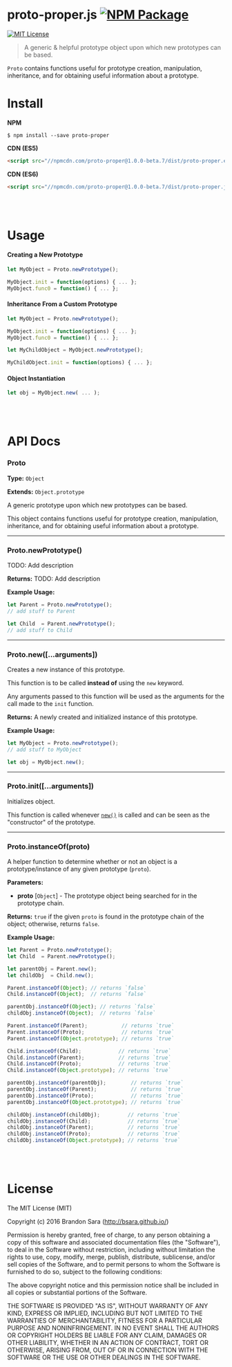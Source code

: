 
# proto-proper.js [![NPM Package](https://img.shields.io/npm/v/proto-proper.svg?style=flat-square)](https://www.npmjs.com/package/proto-proper)

[![MIT License](https://img.shields.io/badge/license-MIT-blue.svg?style=flat-square)](https://github.com/bsara/proto.js/blob/master/LICENSE)

> A generic & helpful prototype object upon which new prototypes can be based.

`Proto` contains functions useful for prototype creation, manipulation,
inheritance, and for obtaining useful information about a prototype.



# Install

**NPM**
```shell
$ npm install --save proto-proper
```

**CDN (ES5)**
```html
<script src="//npmcdn.com/proto-proper@1.0.0-beta.7/dist/proto-proper.es5.min.js"></script>
```

**CDN (ES6)**
```html
<script src="//npmcdn.com/proto-proper@1.0.0-beta.7/dist/proto-proper.js"></script>
```


<br/>
<br/>


# Usage

#### Creating a New Prototype

```javascript
let MyObject = Proto.newPrototype();

MyObject.init = function(options) { ... };
MyObject.func0 = function() { ... };
```


#### Inheritance From a Custom Prototype

```javascript
let MyObject = Proto.newPrototype();

MyObject.init = function(options) { ... };
MyObject.func0 = function() { ... };

let MyChildObject = MyObject.newPrototype();

MyChildObject.init = function(options) { ... };
```


#### Object Instantiation

```javascript
let obj = MyObject.new( ... );
```


<br/>
<br/>


# API Docs

### Proto

**Type:** `Object`

**Extends:** `Object.prototype`

A generic prototype upon which new prototypes can be based.

This object contains functions useful for prototype creation, manipulation,
inheritance, and for obtaining useful information about a prototype.


---


### Proto.newPrototype()

TODO: Add description

**Returns:** TODO: Add description

**Example Usage:**

```javascript
let Parent = Proto.newPrototype();
// add stuff to Parent

let Child  = Parent.newPrototype();
// add stuff to Child
```

---


### Proto.new([...arguments])

Creates a new instance of this prototype.

This function is to be called **instead of** using the `new` keyword.

Any arguments passed to this function will be used as the
arguments for the call made to the `init` function.

**Returns:** A newly created and initialized instance of this prototype.

**Example Usage:**

```javascript
let MyObject = Proto.newPrototype();
// add stuff to MyObject

let obj = MyObject.new();
```

---


### Proto.init([...arguments])

Initializes object.

This function is called whenever [`new()`](#protonewarguments) is called
and can be seen as the "constructor" of the prototype.

---


### Proto.instanceOf(proto)

A helper function to determine whether or not an object is a
prototype/instance of any given prototype (`proto`).

**Parameters:**

- **proto** [`Object`] - The prototype object being searched for in the
prototype chain.

**Returns:** `true` if the given `proto` is found in the prototype chain of
the object; otherwise, returns `false`.

**Example Usage:**

```javascript
let Parent = Proto.newPrototype();
let Child  = Parent.newPrototype();

let parentObj = Parent.new();
let childObj  = Child.new();

Parent.instanceOf(Object); // returns `false`
Child.instanceOf(Object);  // returns `false`

parentObj.instanceOf(Object); // returns `false`
childObj.instanceOf(Object);  // returns `false`

Parent.instanceOf(Parent);           // returns `true`
Parent.instanceOf(Proto);            // returns `true`
Parent.instanceOf(Object.prototype); // returns `true`

Child.instanceOf(Child);            // returns `true`
Child.instanceOf(Parent);           // returns `true`
Child.instanceOf(Proto);            // returns `true`
Child.instanceOf(Object.prototype); // returns `true`

parentObj.instanceOf(parentObj);        // returns `true`
parentObj.instanceOf(Parent);           // returns `true`
parentObj.instanceOf(Proto);            // returns `true`
parentObj.instanceOf(Object.prototype); // returns `true`

childObj.instanceOf(childObj);         // returns `true`
childObj.instanceOf(Child);            // returns `true`
childObj.instanceOf(Parent);           // returns `true`
childObj.instanceOf(Proto);            // returns `true`
childObj.instanceOf(Object.prototype); // returns `true`
```


<br/>
<br/>


# License

The MIT License (MIT)

Copyright (c) 2016 Brandon Sara (http://bsara.github.io/)

Permission is hereby granted, free of charge, to any person obtaining a copy
of this software and associated documentation files (the "Software"), to deal
in the Software without restriction, including without limitation the rights
to use, copy, modify, merge, publish, distribute, sublicense, and/or sell
copies of the Software, and to permit persons to whom the Software is
furnished to do so, subject to the following conditions:

The above copyright notice and this permission notice shall be included in
all copies or substantial portions of the Software.

THE SOFTWARE IS PROVIDED "AS IS", WITHOUT WARRANTY OF ANY KIND, EXPRESS OR
IMPLIED, INCLUDING BUT NOT LIMITED TO THE WARRANTIES OF MERCHANTABILITY,
FITNESS FOR A PARTICULAR PURPOSE AND NONINFRINGEMENT. IN NO EVENT SHALL THE
AUTHORS OR COPYRIGHT HOLDERS BE LIABLE FOR ANY CLAIM, DAMAGES OR OTHER
LIABILITY, WHETHER IN AN ACTION OF CONTRACT, TORT OR OTHERWISE, ARISING FROM,
OUT OF OR IN CONNECTION WITH THE SOFTWARE OR THE USE OR OTHER DEALINGS IN
THE SOFTWARE.
